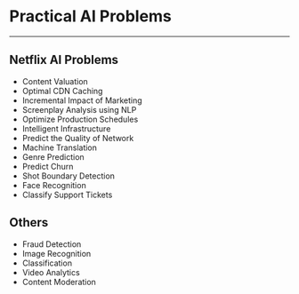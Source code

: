# Practical AI Problems

---

## Netflix AI Problems

- Content Valuation
- Optimal CDN Caching
- Incremental Impact of Marketing
- Screenplay Analysis using NLP
- Optimize Production Schedules
- Intelligent Infrastructure
- Predict the Quality of Network
- Machine Translation
- Genre Prediction
- Predict Churn
- Shot Boundary Detection
- Face Recognition
- Classify Support Tickets

## Others

- Fraud Detection
- Image Recognition
- Classification
- Video Analytics
- Content Moderation
